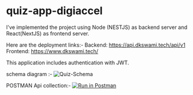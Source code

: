 # quiz-app-digiaccel
I've implemented the project using Node (NESTJS) as backend server and React(NextJS) as frontend server.

Here are the deployment links:-
Backend:  https://api.dkswami.tech/api/v1
<br/>
Frontend: https://www.dkswami.tech/

This application includes authentication with JWT.

schema diagram :-
![Quiz-Schema](https://user-images.githubusercontent.com/63348699/207048442-80175fb9-a2a8-4d6c-82ba-836eb24b0b4f.jpeg)

POSTMAN Api collection:-
[![Run in Postman](https://run.pstmn.io/button.svg)](https://app.getpostman.com/run-collection/252f0e099a571eb860ac?action=collection%2Fimport)
